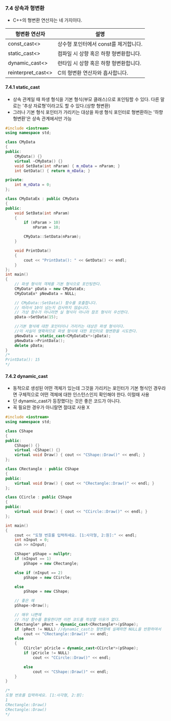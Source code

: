 ### 7.4 상속과 형변환

- C++의 형변환 연산자는 네 가지이다.

| 형변환 연산자      | 설명                                   |
| ------------------ | -------------------------------------- |
| const_cast<>       | 상수형 포인터에서 const를 제거합니다.  |
| static_cast<>      | 컴파일 시 상향 혹은 하향 형변환합니다. |
| dynamic_cast<>     | 런타임 시 상향 혹은 하향 형변환합니다. |
| reinterpret_cast<> | C의 형변환 연산자와 흡사합니다.        |

#### 7.4.1 static_cast

- 상속 관계일 때 파생 형식을 기본 형식(부모 클래스)으로 포인팅할 수 있다. 다른 말로는 '추상 자료형'이라고도 할 수 있다.(상향 형변환)
- 그러나 기본 형식 포인터가 가리키는 대상을 파생 형식 포인터로 형변환하는 '하향 형변환'은 상속 관계에서만 가능

```C++
#include <iostream>
using namespace std;

class CMyData
{
public:
    CMyData() {}
    virtual ~CMyData() {}
    void SetData(int nParam) { m_nData = nParam; }
    int GetData() { return m_nData; }

private:
    int m_nData = 0;
};

class CMyDataEx : public CMyData
{
public:
    void SetData(int nParam)
    {
        if (nParam > 10)
            nParam = 10;

        CMyData::SetData(nParam);
    }

    void PrintData()
    {
        cout << "PrintData(): " << GetData() << endl;
    }
};
int main()
{
    // 파생 형식의 객체를 기본 형식으로 포인팅한다.
    CMyData* pData = new CMyDataEx;
    CMyDataEx* pNewData = NULL;

    // CMyData::SetData() 함수를 호출합니다.
    // 따라서 10이 넘는지 검사하지 않습니다.
    // 가상 함수가 아니라면 실 형식이 아니라 참조 형식이 우선한다.
    pData->SetData(15);

    //기본 형식에 대한 포인터이나 가리키는 대상은 파생 형식이다.
    //이 사실이 명확하므로 파생 형식에 대한 포인터로 형변환을 시도한다.
    pNewData = static_cast<CMyDataEx*>(pData);
    pNewData->PrintData();
    delete pData;
}
/*
PrintData(): 15
*/
```

#### 7.4.2 dynamic_cast

- 동적으로 생성된 어떤 객체가 있는데 그것을 가리키는 포인터가 기본 형식인 경우라면 구체적으로 어떤 객체에 대한 인스턴스인지 확인해야 한다. 이럴때 사용
- 단 dynamic_cast가 등장했다는 것은 좋은 코드가 아니다.
- 꼭 필요한 경우가 아니랄면 절대로 사용 X

```C++
#include <iostream>
using namespace std;

class CShape
{
public:
    CShape() {}
    virtual ~CShape() {}
    virtual void Draw() { cout << "CShape::Draw()" << endl; }
};

class CRectangle : public CShape
{
public:
    virtual void Draw() { cout << "CRectangle::Draw()" << endl; }
};

class CCircle : public CShape
{
public:
    virtual void Draw() { cout << "CCircle::Draw()" << endl; }
};

int main()
{
    cout << "도형 번호를 입력하세요. [1:사각형, 2:원]:" << endl;
    int nInput = 0;
    cin >> nInput;

    CShape* pShape = nullptr;
    if (nInput == 1)
        pShape = new CRectangle;

    else if (nInput == 2)
        pShape = new CCircle;

    else
        pShape = new CShape;

    // 좋은 예
    pShape->Draw();

    // 매우 나쁜예
    // 가상 함수를 활용한다면 이런 코드를 작성할 이유가 없다.
    CRectangle* pRect = dynamic_cast<CRectangle*>(pShape);
    if (pRect != NULL) //dynamic_cast는 형변환에 실패하면 NULL을 반환하여서
        cout << "CRectangle::Draw()" << endl;
    else
    {
        CCircle* pCricle = dynamic_cast<CCircle*>(pShape);
        if (pCricle != NULL)
            cout << "CCircle::Draw()" << endl;

        else
            cout << "CShape::Draw()" << endl;
    }
}

/*
도형 번호를 입력하세요. [1:사각형, 2:원]:
1
CRectangle::Draw()
CRectangle::Draw()
*/
```

